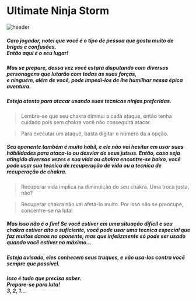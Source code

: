# Ultimate Ninja Storm

![header](https://user-images.githubusercontent.com/71456854/129792787-010ea1c7-23e4-433c-91ba-79d3916cd611.jpg)



##### Caro jogador, notei que você é o tipo de pessoa que gosta muito de brigas e confusões. <br> Então aqui é o seu lugar!
##### Mas se prepare, dessa vez você estará disputando com diversos personagens que lutarão com todas as suas forças, <br> e ninguém, além de você, pode impedi-los de lhe humilhar nessa épica aventura.

##### Esteja atento para atacar usando suas tecnicas ninjas preferidas.
   
  > Lembre-se que seu chakra diminui a cada ataque, então tenha cuidado pois sem chakra você não conseguirá atacar.
  
  > Para executar um ataque, basta digitar o número da a opção.

##### Seu oponente também é muito hábil, e ele não vai hesitar em usar suas hábilidades para ataca-lo ou desviar de seus jutsus. Então, caso seja atingido diversas vezes e sua vida ou chakra encontre-se baixo, você pode usar sua tecnica de recuperação de vida ou a tecnica de recuperação de chakra.

   > Recuperar vida implica na diminuição do seu chakra. Uma troca justa, não?
   
   > Recuperar chakra não vai afeta-lo muito. Por isso não se preocupe, concentre-se na luta!

##### Mas isso não é o fim! Se você estiver em uma situação dificil e seu chakra estiver alto o suficiente, você pode usar uma tecnica especial que faz muitos danos no oponente, mas que infelizmente só pode ser usado quando você estiver no máximo...

##### Esteja avisado, eles conhecem seus truques, e vão usa-los contra você sempre que possivel.

##### Isso é tudo que precisa saber. <br> Prepare-se para luta! <br> 3, 2, 1...


